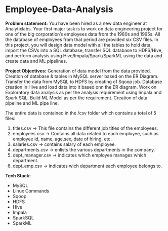 # Employee-Data-Analysis

**Problem statement:** 
You have been hired as a new data engineer at Analytixlabs. Your first major task is to work on data engineering
project for one of the big corporation’s employees data from the 1980s and 1995s. All the database of employees
from that period are provided six CSV files. In this project, you will design data model with all the tables to hold data,
import the CSVs into a SQL database, transfer SQL database to HDFS/Hive, and perform analysis using
Hive/Impala/Spark/SparkML using the data and create data and ML pipelines.

**Project Objectives:**
Generation of data model from the data provided.
Creation of database & tables in MySQL server based on the ER Diagram.
Transfer the data from MySQL to HDFS by creating of Sqoop job. 
Database creation in Hive and load data into it based onn the ER diagram.
Work on Exploratory data analysis as per the analysis requirement using Impala and Spark SQL.
Build ML Model as per the requirement.
Creation of data pipeline and ML pipe line.

The entire data is contained in the /csv folder which contains a total of 5 files:

1. titles.csv -> This file contains the different job titles of the employees.
2. employees.csv -> Contains all data related to each employee, such as employee id, name, age,sex, date of hiring, etc.
3. salaries.csv -> contains salary of each employee.
4. departments.csv -> enlists the various departments in the company.
5. dept_manager.csv -> indicates which employee manages which department.
6. dept_emp.csv -> indicates wich department each employee belongs to.

**Tech Stack:**
- MySQL 
- Linux Commands
- Sqoop
- HDFS 
- Hive 
- Impala 
- SparkSQL 
- SparkML 

